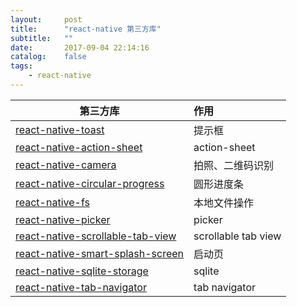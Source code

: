 ```yaml
---
layout:     post
title:      "react-native 第三方库"
subtitle:   ""
date:       2017-09-04 22:14:16
catalog:    false
tags:
    - react-native
---
```


|第三方库|作用|
| ------------- |:--------------|
|[react-native-toast](https://github.com/remobile/react-native-toast)|提示框|
|[react-native-action-sheet](https://github.com/yfuks/react-native-action-sheet)|action-sheet|
|[react-native-camera](https://github.com/lwansbrough/react-native-camera)|拍照、二维码识别|
|[react-native-circular-progress](https://github.com/bgryszko/react-native-circular-progress)|圆形进度条|
|[react-native-fs](https://github.com/itinance/react-native-fs)|本地文件操作|
|[react-native-picker](https://github.com/beefe/react-native-picker)|picker|
|[react-native-scrollable-tab-view](https://github.com/skv-headless/react-native-scrollable-tab-view)|scrollable tab view|
|[react-native-smart-splash-screen](https://github.com/react-native-component/react-native-smart-splash-screen)|启动页|
|[react-native-sqlite-storage](https://github.com/andpor/react-native-sqlite-storage)|sqlite|
|[react-native-tab-navigator](https://github.com/happypancake/react-native-tab-navigator)|tab navigator|